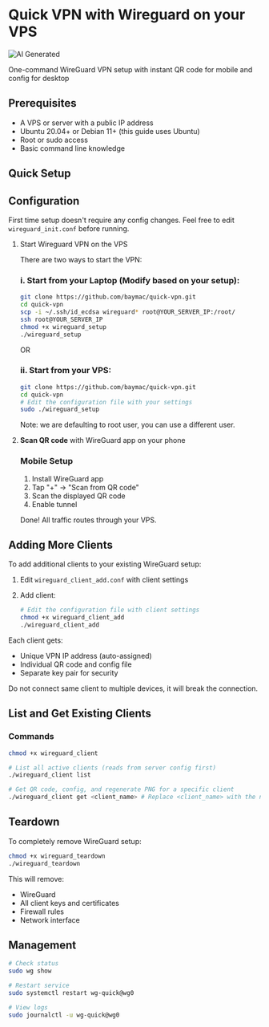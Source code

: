 # Quick VPN with Wireguard on your VPS

![AI Generated](https://img.shields.io/badge/🤖_AI-Generated-orange)

One-command WireGuard VPN setup with instant QR code for mobile and config for desktop

## Prerequisites

- A VPS or server with a public IP address
- Ubuntu 20.04+ or Debian 11+ (this guide uses Ubuntu)
- Root or sudo access
- Basic command line knowledge

## Quick Setup

## Configuration

First time setup doesn't require any config changes. Feel free to edit `wireguard_init.conf` before running.

1. Start Wireguard VPN on the VPS

   There are two ways to start the VPN:

   ### i. Start from your Laptop (Modify based on your setup):
      ```bash
      git clone https://github.com/baymac/quick-vpn.git
      cd quick-vpn   
      scp -i ~/.ssh/id_ecdsa wireguard* root@YOUR_SERVER_IP:/root/
      ssh root@YOUR_SERVER_IP
      chmod +x wireguard_setup
      ./wireguard_setup
      ```

   OR

   ### ii. Start from your VPS:
      ```bash
      git clone https://github.com/baymac/quick-vpn.git
      cd quick-vpn
      # Edit the configuration file with your settings
      sudo ./wireguard_setup
      ```
   
   Note: we are defaulting to root user, you can use a different user.

2. **Scan QR code** with WireGuard app on your phone

   ### Mobile Setup

   1. Install WireGuard app
   2. Tap "+" → "Scan from QR code"
   3. Scan the displayed QR code
   4. Enable tunnel

   Done! All traffic routes through your VPS.

## Adding More Clients

To add additional clients to your existing WireGuard setup:

1. Edit `wireguard_client_add.conf` with client settings

2. Add client:
   ```bash
   # Edit the configuration file with client settings
   chmod +x wireguard_client_add
   ./wireguard_client_add
   ```

Each client gets:
- Unique VPN IP address (auto-assigned)
- Individual QR code and config file
- Separate key pair for security

Do not connect same client to multiple devices, it will break the connection.

## List and Get Existing Clients

### Commands

```bash
chmod +x wireguard_client

# List all active clients (reads from server config first)
./wireguard_client list

# Get QR code, config, and regenerate PNG for a specific client
./wireguard_client get <client_name> # Replace <client_name> with the name of the client
```

## Teardown

To completely remove WireGuard setup:

```bash
chmod +x wireguard_teardown
./wireguard_teardown
```

This will remove:
- WireGuard
- All client keys and certificates  
- Firewall rules
- Network interface


## Management

```bash
# Check status
sudo wg show

# Restart service  
sudo systemctl restart wg-quick@wg0

# View logs
sudo journalctl -u wg-quick@wg0
```

